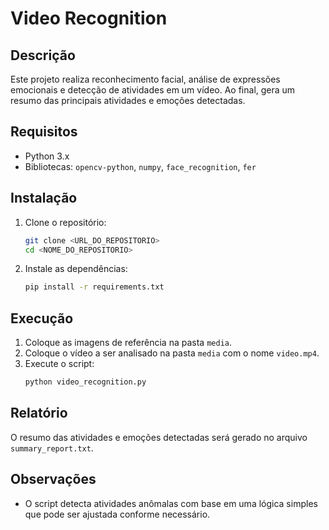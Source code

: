 # Video Recognition

## Descrição

Este projeto realiza reconhecimento facial, análise de expressões emocionais e detecção de atividades em um vídeo. Ao final, gera um resumo das principais atividades e emoções detectadas.

## Requisitos

- Python 3.x
- Bibliotecas: `opencv-python`, `numpy`, `face_recognition`, `fer`

## Instalação

1. Clone o repositório:

   ```bash
   git clone <URL_DO_REPOSITORIO>
   cd <NOME_DO_REPOSITORIO>
   ```

2. Instale as dependências:
   ```bash
   pip install -r requirements.txt
   ```

## Execução

1. Coloque as imagens de referência na pasta `media`.
2. Coloque o vídeo a ser analisado na pasta `media` com o nome `video.mp4`.
3. Execute o script:
   ```bash
   python video_recognition.py
   ```

## Relatório

O resumo das atividades e emoções detectadas será gerado no arquivo `summary_report.txt`.

## Observações

- O script detecta atividades anômalas com base em uma lógica simples que pode ser ajustada conforme necessário.
